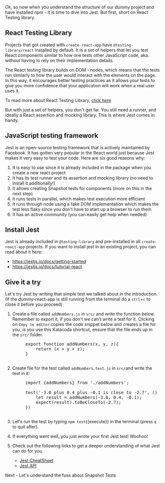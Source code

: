 Ok, so now when you understand the structure of our dummy project and have installed npm - it is time to dive into Jest. But first, short on React Testing library.
 
## React Testing Library

Projects that got created with `create-react-app` have `@testing-library/react` installed by default. It is a set of helpers that let you test React components similar to how one tests other JavaScript code, aka. without having to rely on their implementation details.

The React testing library builds on DOM - nodes, which means that the tests run similarly to how the user would interact with the elements on the page. In this way, it encourages better testing practices as it allows your tests to give you more confidence that your application will work when a real user uses it.

To read more about React Testing Library, [click here](https://testing-library.com/docs/react-testing-library/intro/)

But with just a set of helpers, you don't get far. You still need a runner, and ideally a React assertion and mocking library. This is where Jest comes in handy.

## JavaScript testing framework

Jest is an open-source testing framework that is actively maintained by Facebook. It has gotten very popular in the React world just because Jest makes it very easy to test your code. Here are six good reasons why:

1. It is easy to use since it is already included in the package when you create a new react project
2. It has its test runner and its assertion and mocking library (no need to install it additionally!)
3. It allows creating Snapshot tests for components (more on this in the next step)
4. It runs tests in parallel, which makes test execution more efficient
5. It runs through node using a fake DOM implementation which makes the test less flaky since you don't have to start up a browser to run them
6. It has an active community (you can easily get help when needed)
 
## Install Jest

Jest is already included in `@testing-library` and pre-installed in all `create-react-app` projects. If you want to install jest in an existing project, you can read about it here:

* https://jestjs.io/docs/getting-started
* https://jestjs.io/docs/tutorial-react

## Give it a try

Let's try Jest by writing that simple test we talked about in the introduction. (If the dummy-react-app is still running from the terminal do a `ctrl`+`c` to close it before you proceed)
 
1. Create a file called `addNumbers.js` in `src/` and write the function below. Remember to export it, if you don't we can't write a test for it. Clicking on `Copy to editor` copies the code snippet below and creates a file for you, is you use this Katacoda shortcut, ensure that the file ends up in the `src/` folder.

    <pre class="file" data-filename="/root/kataUser/dummy-react-app/src/addNumbers.js" data-target="insert">
        export function addNumbers(x, y, z){
            return (x + y + z);
        }
    </pre>

2. Create file for the test called `addNumbers.test.js` in `src/`and write the test in it:

    <pre class="file" data-filename= "/root/kataUser/dummy-react-app/src/addNumbers.test.js" data-target="insert">
        import {addNumbers} from './addNumbers';

        test('-3.0 plus 0.4 plus -0.1 is close to -2.7', () => {
            let result = addNumbers(-3.0, 0.4, -0.1);
            expect(result).toBeCloseTo(-2.7);
        })
    </pre>

3. Let's run the test by typing `npm test`{{execute}} in the terminal (press `q` to quit after).
4. If everything went well, you just wrote your first Jest test! Woohoo!
5. Check out the following links to get a deeper understanding of what Jest can do for you.
    - [Jest CheatSheet](https://devhints.io/jest)
    - [Jest API](https://jestjs.io/docs/api)

Next - Let's understand the fuss about Snapshot Tests

